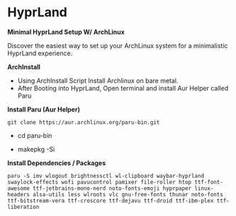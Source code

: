 # HyprLand
<b> Minimal HyprLand Setup W/ ArchLinux </b>

 Discover the easiest way to set up your ArchLinux system for a minimalistic HyprLand experience.


<b> ArchInstall </b>
* Using ArchInstall Script Install Archlinux on bare metal.
* After Booting into HyprLand, Open terminal and install Aur Helper called Paru


<b> Install Paru (Aur Helper)</b>

```
git clone https://aur.archlinux.org/paru-bin.git
```
* cd paru-bin

* makepkg -Si


<b>Install Dependencies / Packages </b>

```
paru -S imv wlogout brightnessctl wl-clipboard waybar-hyprland swaylock-effects wofi pavucontrol pamixer file-roller htop ttf-font-awesome ttf-jetbrains-mono-nerd noto-fonts-emoji hyprpaper linux-headers alsa-utils less wlroots vlc gnu-free-fonts thunar noto-fonts ttf-bitstream-vera ttf-croscore ttf-dejavu ttf-droid ttf-ibm-plex ttf-liberation 
```




